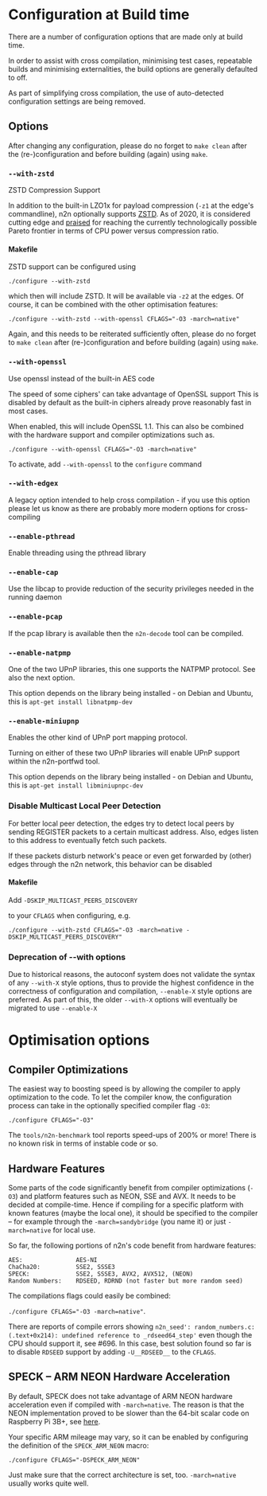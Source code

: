 # Configuration at Build time

There are a number of configuration options that are made only at build time.

In order to assist with cross compilation, minimising test cases, repeatable
builds and minimising externalities, the build options are generally defaulted
to off.

As part of simplifying cross compilation, the use of auto-detected
configuration settings are being removed.

## Options

After changing any configuration, please do no forget to `make clean` after
the (re-)configuration and before building (again) using `make`.

### `--with-zstd`

ZSTD Compression Support

In addition to the built-in LZO1x for payload compression (`-z1` at the edge's
commandline), n2n optionally supports [ZSTD](https://github.com/facebook/zstd).
As of 2020, it is considered cutting edge and [praised](https://en.wikipedia.org/wiki/Zstandard)
for reaching the currently technologically possible Pareto frontier in terms
of CPU power versus compression ratio.

#### Makefile

ZSTD support can be configured using

`./configure --with-zstd`

which then will include ZSTD. It will be available via `-z2` at the edges. Of course, it can be combined with the other optimisation features:

`./configure --with-zstd --with-openssl CFLAGS="-O3 -march=native"`

Again, and this needs to be reiterated sufficiently often, please do no forget to `make clean` after (re-)configuration and before building (again) using `make`.

### `--with-openssl`

Use openssl instead of the built-in AES code

The speed of some ciphers' can take advantage of OpenSSL support This is
disabled by default as the built-in ciphers already prove reasonably fast
in most cases.

When enabled, this will include OpenSSL 1.1. This can also be combined with
the hardware support and compiler optimizations such as.

`./configure --with-openssl CFLAGS="-O3 -march=native"`

To activate, add `--with-openssl` to the `configure` command

### `--with-edgex`

A legacy option intended to help cross compilation - if you use this option
please let us know as there are probably more modern options for
cross-compiling

### `--enable-pthread`

Enable threading using the pthread library

### `--enable-cap`

Use the libcap to provide reduction of the security privileges needed in the
running daemon

### `--enable-pcap`

If the pcap library is available then the `n2n-decode` tool can be compiled.

### `--enable-natpmp`

One of the two UPnP libraries, this one supports the NATPMP protocol.
See also the next option.

This option depends on the library being installed - on Debian and Ubuntu,
this is `apt-get install libnatpmp-dev`

### `--enable-miniupnp`

Enables the other kind of UPnP port mapping protocol.

Turning on either of these two UPnP libraries will enable UPnP support within
the n2n-portfwd tool.

This option depends on the library being installed - on Debian and Ubuntu,
this is `apt-get install libminiupnpc-dev`

### Disable Multicast Local Peer Detection

For better local peer detection, the edges try to detect local peers by sending REGISTER
packets to a certain multicast address. Also, edges listen to this address to eventually
fetch such packets.

If these packets disturb network's peace or even get forwarded by (other) edges through the
n2n network, this behavior can be disabled

#### Makefile

Add
`-DSKIP_MULTICAST_PEERS_DISCOVERY`

to your `CFLAGS` when configuring, e.g.

`./configure --with-zstd CFLAGS="-O3 -march=native -DSKIP_MULTICAST_PEERS_DISCOVERY"`

### Deprecation of --with options

Due to historical reasons, the autoconf system does not validate the syntax
of any `--with-X` style options, thus to provide the highest confidence in
the correctness of configuration and compilation, `--enable-X` style options
are preferred.  As part of this, the older `--with-X` options will eventually
be migrated to use `--enable-X`

# Optimisation options

## Compiler Optimizations

The easiest way to boosting speed is by allowing the compiler to apply optimization to the code. To let the compiler know, the configuration process can take in the optionally specified compiler flag `-O3`:

`./configure CFLAGS="-O3"`

The `tools/n2n-benchmark` tool reports speed-ups of 200% or more! There is no known risk in terms of instable code or so.

## Hardware Features

Some parts of the code significantly benefit from compiler optimizations (`-O3`) and platform features
such as NEON, SSE and AVX. It needs to be decided at compile-time. Hence if compiling for a specific
platform with known features (maybe the local one), it should be specified to the compiler – for
example through the `-march=sandybridge` (you name it) or just `-march=native` for local use.

So far, the following portions of n2n's code benefit from hardware features:

```
AES:               AES-NI
ChaCha20:          SSE2, SSSE3
SPECK:             SSE2, SSSE3, AVX2, AVX512, (NEON)
Random Numbers:    RDSEED, RDRND (not faster but more random seed)
```

The compilations flags could easily be combined:

`./configure CFLAGS="-O3 -march=native"`.

There are reports of compile errors showing `n2n_seed': random_numbers.c:(.text+0x214): undefined reference to _rdseed64_step'` even though the CPU should support it, see #696. In this case, best solution found so far is to disable `RDSEED` support by adding `-U__RDSEED__` to the `CFLAGS`.

## SPECK – ARM NEON Hardware Acceleration

By default, SPECK does not take advantage of ARM NEON hardware acceleration even if compiled with `-march=native`. The reason is that the NEON implementation proved to be slower than the 64-bit scalar code on Raspberry Pi 3B+, see [here](https://github.com/ntop/n2n/issues/563).

Your specific ARM mileage may vary, so it can be enabled by configuring the definition of the `SPECK_ARM_NEON` macro:

`./configure CFLAGS="-DSPECK_ARM_NEON"`

Just make sure that the correct architecture is set, too. `-march=native` usually works quite well.


